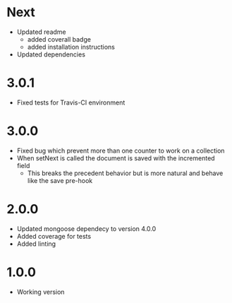 # Next

- Updated readme
    + added coverall badge
    + added installation instructions
- Updated dependencies

# 3.0.1

- Fixed tests for Travis-CI environment

# 3.0.0

- Fixed bug which prevent more than one counter to work on a collection
- When setNext is called the document is saved with the incremented field
    + This breaks the precedent behavior but is more natural and behave like the save pre-hook

# 2.0.0

- Updated mongoose dependecy to version 4.0.0
- Added coverage for tests
- Added linting

# 1.0.0

- Working version
